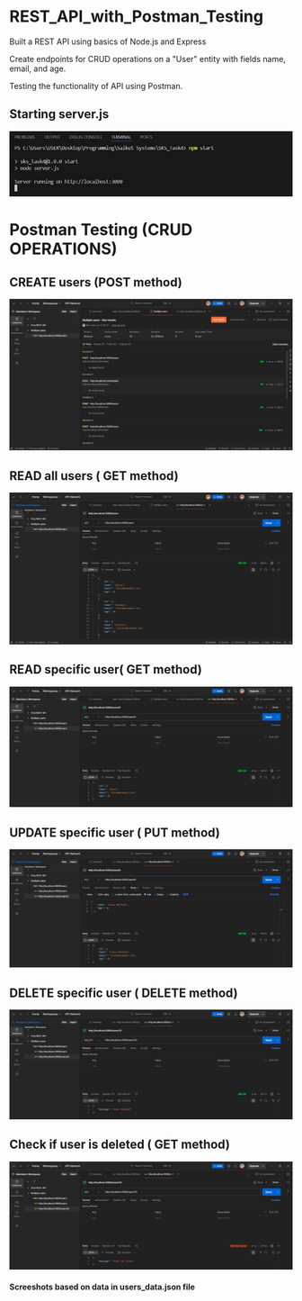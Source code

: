 # REST_API_with_Postman_Testing

Built a REST API using basics of Node.js and Express

Create endpoints for CRUD operations on a "User" entity with fields name, email, and age. 

Testing the functionality of API using Postman. 


## Starting server.js

![Start server.js](https://github.com/mushkan-kumari/REST_API_with_Postman_Testing/blob/d14b3e661e9768197d5e594c8a955261b584d590/REST%20API%20screenshots/server_start.JPG)

# Postman Testing (CRUD OPERATIONS)

## CREATE users (POST method)

![POST](https://github.com/mushkan-kumari/REST_API_with_Postman_Testing/blob/d14b3e661e9768197d5e594c8a955261b584d590/REST%20API%20screenshots/multiple_POST.JPG)

## READ all users ( GET method)

![GET ALL](https://github.com/mushkan-kumari/REST_API_with_Postman_Testing/blob/d14b3e661e9768197d5e594c8a955261b584d590/REST%20API%20screenshots/multiple_GET.JPG)

## READ specific user( GET method)

![GET](https://github.com/mushkan-kumari/REST_API_with_Postman_Testing/blob/d14b3e661e9768197d5e594c8a955261b584d590/REST%20API%20screenshots/multiple_GET2.JPG)

## UPDATE specific user ( PUT method)

![PUT](https://github.com/mushkan-kumari/REST_API_with_Postman_Testing/blob/d14b3e661e9768197d5e594c8a955261b584d590/REST%20API%20screenshots/multiple_PUT.JPG)

## DELETE specific user ( DELETE method)

![DELETE](https://github.com/mushkan-kumari/REST_API_with_Postman_Testing/blob/d14b3e661e9768197d5e594c8a955261b584d590/REST%20API%20screenshots/multiple_DELETE.JPG)

## Check if user is deleted ( GET method)

![GET ALL](https://github.com/mushkan-kumari/REST_API_with_Postman_Testing/blob/d14b3e661e9768197d5e594c8a955261b584d590/REST%20API%20screenshots/multiple_CHECK_IF_DELETED.JPG)

#### Screeshots based on data in users_data.json file





